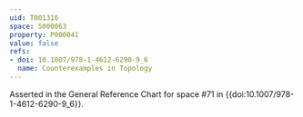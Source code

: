```yaml
---
uid: T001316
space: S000063
property: P000041
value: false
refs:
- doi: 10.1007/978-1-4612-6290-9_6
  name: Counterexamples in Topology
---
```


Asserted in the General Reference Chart for space #71 in
{{doi:10.1007/978-1-4612-6290-9_6}}.
